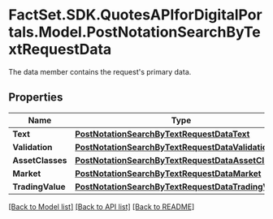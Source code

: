 # FactSet.SDK.QuotesAPIforDigitalPortals.Model.PostNotationSearchByTextRequestData
The data member contains the request's primary data.

## Properties

Name | Type | Description | Notes
------------ | ------------- | ------------- | -------------
**Text** | [**PostNotationSearchByTextRequestDataText**](PostNotationSearchByTextRequestDataText.md) |  | [optional] 
**Validation** | [**PostNotationSearchByTextRequestDataValidation**](PostNotationSearchByTextRequestDataValidation.md) |  | [optional] 
**AssetClasses** | [**PostNotationSearchByTextRequestDataAssetClasses**](PostNotationSearchByTextRequestDataAssetClasses.md) |  | [optional] 
**Market** | [**PostNotationSearchByTextRequestDataMarket**](PostNotationSearchByTextRequestDataMarket.md) |  | [optional] 
**TradingValue** | [**PostNotationSearchByTextRequestDataTradingValue**](PostNotationSearchByTextRequestDataTradingValue.md) |  | [optional] 

[[Back to Model list]](../README.md#documentation-for-models) [[Back to API list]](../README.md#documentation-for-api-endpoints) [[Back to README]](../README.md)


